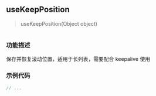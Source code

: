 ## useKeepPosition

> useKeepPosition(Object object)

```ts

```

### 功能描述

保存并恢复滚动位置，适用于长列表，需要配合 keepalive 使用

### 示例代码

<demo></demo>

<script lang="ts" setup>
  import Demo from './demo.vue'
</script>

```js
// ...
```
